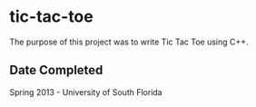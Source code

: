 # tic-tac-toe
The purpose of this project was to write Tic Tac Toe using C++. 

## Date Completed
Spring 2013 - University of South Florida
